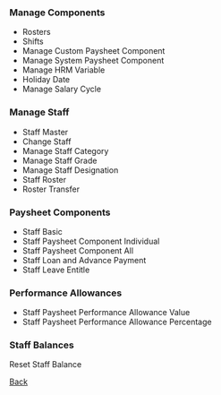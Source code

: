 ### Manage Components
* Rosters
* Shifts
* Manage Custom Paysheet Component
* Manage System Paysheet Component
* Manage HRM Variable
* Holiday Date
* Manage Salary Cycle

### Manage Staff
* Staff Master
* Change Staff
* Manage Staff Category
* Manage Staff Grade
* Manage Staff Designation
* Staff Roster
* Roster Transfer

### Paysheet Components
* Staff Basic
* Staff Paysheet Component Individual
* Staff Paysheet Component All
* Staff Loan and Advance Payment
* Staff Leave Entitle

### Performance Allowances
* Staff Paysheet Performance Allowance Value
* Staff Paysheet Performance Allowance Percentage

### Staff Balances
Reset Staff Balance

[Back](https://github.com/hmislk/hmis/wiki/System-Administration)